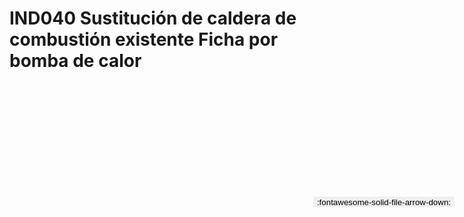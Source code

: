 
# IND040  Sustitución de caldera de combustión existente Ficha por bomba de calor

<a href='../IND040  Sustitución de caldera de combustión existente Ficha por bomba de calor.pdf' download>
<button class='md-button -primary' 
id='download-btn' style="position: fixed; top: 10%; right: 20px; 
        transform: translateY(-50%); z-index: 1000;  border: none; ">
:fontawesome-solid-file-arrow-down: 
</button>
</a>

<div 
    id='../IND040  Sustitución de caldera de combustión existente Ficha por bomba de calor.pdf' 
    data-pdf-url='../IND040  Sustitución de caldera de combustión existente Ficha por bomba de calor.pdf'
    style=' width: 100%; height: auto;overflow: auto;'>
</div>

